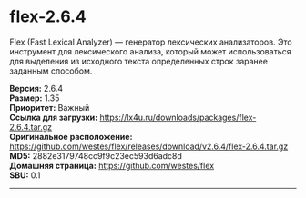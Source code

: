 # flex-2.6.4

Flex (Fast Lexical Analyzer) — генератор лексических анализаторов. Это инструмент для лексического анализа, который может использоваться для выделения из исходного текста определенных строк заранее заданным способом.

**Версия:** 2.6.4
<br />
**Размер:** 1.35
<br />
**Приоритет:** Важный
<br />
**Ссылка для загрузки:** https://lx4u.ru/downloads/packages/flex-2.6.4.tar.gz
<br />
**Оригинальное расположение:** https://github.com/westes/flex/releases/download/v2.6.4/flex-2.6.4.tar.gz
<br />
**MD5:** 2882e3179748cc9f9c23ec593d6adc8d
<br />
**Домашняя страница:** https://github.com/westes/flex
        <br />
**SBU:** 0.1

***
            